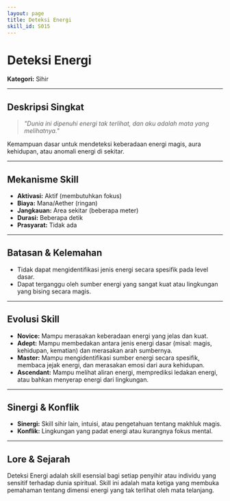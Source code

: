 ```yaml
---
layout: page
title: Deteksi Energi
skill_id: S015
---
```

# Deteksi Energi

**Kategori:** Sihir

---

## Deskripsi Singkat
> *"Dunia ini dipenuhi energi tak terlihat, dan aku adalah mata yang melihatnya."*

Kemampuan dasar untuk mendeteksi keberadaan energi magis, aura kehidupan, atau anomali energi di sekitar.

---

## Mekanisme Skill
*   **Aktivasi:** Aktif (membutuhkan fokus)
*   **Biaya:** Mana/Aether (ringan)
*   **Jangkauan:** Area sekitar (beberapa meter)
*   **Durasi:** Beberapa detik
*   **Prasyarat:** Tidak ada

---

## Batasan & Kelemahan
*   Tidak dapat mengidentifikasi jenis energi secara spesifik pada level dasar.
*   Dapat terganggu oleh sumber energi yang sangat kuat atau lingkungan yang bising secara magis.

---

## Evolusi Skill
*   **Novice:** Mampu merasakan keberadaan energi yang jelas dan kuat.
*   **Adept:** Mampu membedakan antara jenis energi dasar (misal: magis, kehidupan, kematian) dan merasakan arah sumbernya.
*   **Master:** Mampu mengidentifikasi sumber energi secara spesifik, membaca jejak energi, dan merasakan emosi dari aura kehidupan.
*   **Ascendant:** Mampu melihat aliran energi, memprediksi ledakan energi, atau bahkan menyerap energi dari lingkungan.

---

## Sinergi & Konflik
*   **Sinergi:** Skill sihir lain, intuisi, atau pengetahuan tentang makhluk magis.
*   **Konflik:** Lingkungan yang padat energi atau kurangnya fokus mental.

---

## Lore & Sejarah
Deteksi Energi adalah skill esensial bagi setiap penyihir atau individu yang sensitif terhadap dunia spiritual. Skill ini adalah mata ketiga yang membuka pemahaman tentang dimensi energi yang tak terlihat oleh mata telanjang.